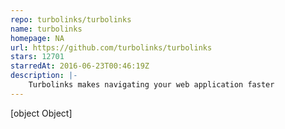 ```yaml
---
repo: turbolinks/turbolinks
name: turbolinks
homepage: NA
url: https://github.com/turbolinks/turbolinks
stars: 12701
starredAt: 2016-06-23T00:46:19Z
description: |-
    Turbolinks makes navigating your web application faster
---
```


[object Object]
